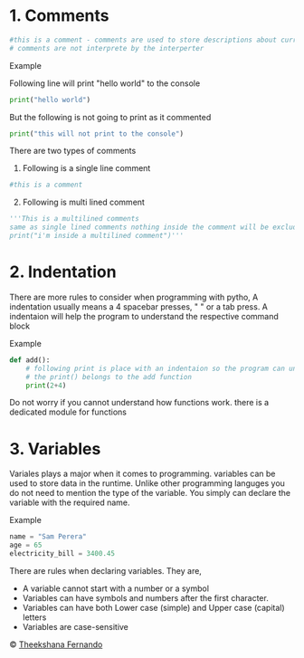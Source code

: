 # 1. Comments
```python
#this is a comment - comments are used to store descriptions about current implementations
# comments are not interprete by the interperter
```

Example

Following line will print "hello world" to the console
```python 
print("hello world")
```

But the following is not going to print as it commented
```python 
print("this will not print to the console")
```


There are two types of comments
 1. Following is a single line comment
```python
#this is a comment
```

 2. Following is multi lined comment
```python
'''This is a multilined comments
same as single lined comments nothing inside the comment will be excluded on runtime
print("i'm inside a multilined comment")'''

```

# 2. Indentation

There are more rules to consider when programming with pytho, A indentation usually means a 4 spacebar presses, "    " or a tab press. A indentaion will help the program to understand the respective command block

Example

```python
def add():
    # following print is place with an indentaion so the program can understand
    # the print() belongs to the add function
    print(2+4)
```

Do not worry if you cannot understand how functions work. there is a dedicated module for functions

# 3. Variables

Variales plays a major when it comes to programming. variables can be used to store data in the runtime. Unlike other programming languges you do not need to mention the type of the variable. You simply can declare the variable with the required name.

Example

```python
name = "Sam Perera"
age = 65
electricity_bill = 3400.45
```

There are rules when declaring variables. They are,
 - A variable cannot start with a number or a symbol
 - Variables can have symbols and numbers after the first character.
 - Variables can have both Lower case (simple) and Upper case (capital) letters
 - Variables are case-sensitive


&copy; [Theekshana Fernando](https://theekshana.tk)